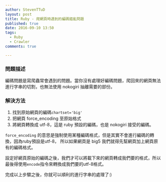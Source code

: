 ```yaml
---
author: StevenTTuD
layout: post
title: Ruby - 爬網頁時遇到的編碼錯亂問題
published: true
date: 2016-09-10 13:50
tags:
  - Ruby
  - Crawler
comments: true

---
```

### 問題描述

編碼問題是寫爬蟲常會遇到的問題。當你沒有處理好編碼問題，爬回來的網頁無法進行字串的切割，也無法使用 nokogiri 抽離需要的部份。

### 解決方法

1. 找到原始網頁的編碼`chartset='big'`
2. 把網頁 force_encoding 至原始格式
3. 將網頁轉換成 utf-8，這是 ruby 預設的編碼，也是 nokogiri 接受的編碼。

`force_encoding` 的意思是強制使用某種編碼格式，但是其實不會進行編碼的轉換，因為ruby預設是utf-8，
所以如果網頁是 big5 我們就得先幫網頁加上網頁原有的編碼格式。

設定好網頁原始的編碼之後，我們才可以將載下來的網頁轉成我們要的格式，所以最後得使用`encode`指令來轉換成我們要的utf-8格式。

完成以上步驟之後，你就可以順利的進行字串的處理了:)
